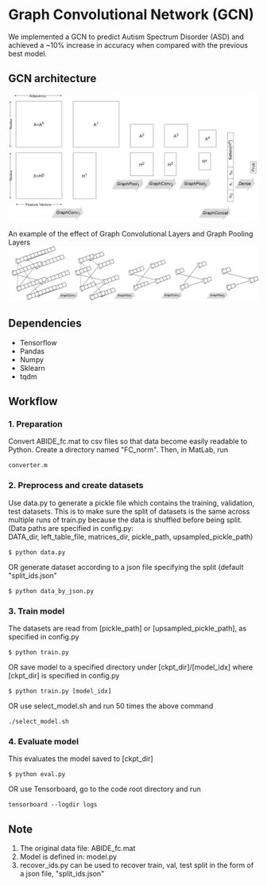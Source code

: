 # Graph Convolutional Network (GCN)
We implemented a GCN to predict Autism Spectrum Disorder (ASD) and achieved a ~10% increase in accuracy when compared with the previous best model.

## GCN architecture
![GCN architecture](images/GCN_matrices.jpg)

An example of the effect of Graph Convolutional Layers and Graph Pooling Layers
![GCN graph](images/GCN_semantics.jpg)

## Dependencies
  * Tensorflow
  * Pandas
  * Numpy
  * Sklearn
  * tqdm

## Workflow
### 1. Preparation
Convert ABIDE_fc.mat to csv files so that data become easily readable to Python. 
Create a directory named "FC_norm". Then, in MatLab, run
```
converter.m
```

### 2. Preprocess and create datasets
Use data.py to generate a pickle file which contains the training, validation, test datasets. This is to make sure the split of datasets is the same across multiple runs of train.py because the data is shuffled before being split.<br>
(Data paths are specified in config.py: <br>
DATA_dir, left_table_file, matrices_dir, pickle_path, upsampled_pickle_path)
```
$ python data.py
```
OR generate dataset according to a json file specifying the split (default "split_ids.json"
```
$ python data_by_json.py
```

### 3. Train model
The datasets are read from [pickle_path] or [upsampled_pickle_path], as specified in config.py
```
$ python train.py
```
OR save model to a specified directory under [ckpt_dir]/[model_idx] where [ckpt_dir] is specified in config.py
```
$ python train.py [model_idx]
```
OR use select_model.sh and run 50 times the above command
```
./select_model.sh
```

### 4. Evaluate model
This evaluates the model saved to [ckpt_dir]
```
$ python eval.py
```
OR use Tensorboard, go to the code root directory and run
```
tensorboard --logdir logs
```

## Note
1. The original data file: ABIDE_fc.mat
2. Model is defined in: model.py
3. recover_ids.py can be used to recover train, val, test split in the form of a json file, "split_ids.json"
